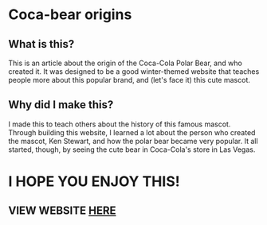 # Coca-bear origins

## What is this?

This is an article about the origin of the Coca-Cola Polar Bear, and who created it. It was designed to be a good winter-themed website that teaches people more about this popular brand, and (let's face it) this cute mascot. 

## Why did I make this?

I made this to teach others about the history of this famous mascot. Through building this website, I learned a lot about the person who created the mascot, Ken Stewart, and how the polar bear became very popular. It all started, though, by seeing the cute bear in Coca-Cola's store in Las Vegas. 

# **I HOPE YOU ENJOY THIS!**
## VIEW WEBSITE [HERE](https://nathantsai1.github.io/coca-cola-bear-history/)